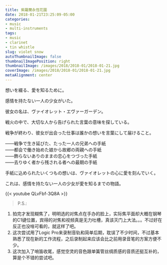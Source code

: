 ```yaml
---
title: 紫羅蘭永恆花園
date: 2018-01-21T23:25:09-05:00
categories:
- music
- multi-instruments
tags:
- music
- clarinet
- tin whistle
slug: violet snow
autoThumbnailImage: false
thumbnailImagePosition: right
thumbnailImage: /images/2018/2018-01/2018-01-21.jpg
coverImage: /images/2018/2018-01/2018-01-21.jpg
metaAlignment: center
---
```


想いを綴る、愛を知るために。
<!--more-->

感情を持たない一人の少女がいた。

彼女の名は、ヴァイオレット・エヴァーガーデン。

戦火の中で、大切な人から告げられた言葉の意味を探している。

戦争が終わり、彼女が出会った仕事は誰かの想いを言葉にして届けること。

――戦争で生き延びた、たった一人の兄弟への手紙  
――都会で働き始めた娘から故郷の両親への手紙  
――飾らないありのままの恋心をつづった手紙  
――去りゆく者から残される者への最期の手紙  

手紙に込められたいくつもの想いは、ヴァイオレットの心に愛を刻んでいく。

これは、感情を持たない一人の少女が愛を知るまでの物語。

{{< youtube QLvFbf-3Q8A >}}

>P.S.:  
1. 拍完才发现糊焦了，明明选的对焦点在手办的脸上，实际焦平面却大概在钢琴的C1键位置，宾得的对焦和视频真是无力吐槽，真该灭门上大法。。。不过好在反正也没啥可看的，就这样了吧。  
2. 这次尝试用了Logic Pro来录制音轨和简单后期，耽误了不少时间，不过基本熟悉了现在新的工作流程，之后录制起来应该会比之前用录音笔的方案方便不少。  
3. 这次加入了哨笛收尾，感觉空灵的音色跟单簧管丝绸质感的音质还挺互补的，算是个不错的尝试吧。